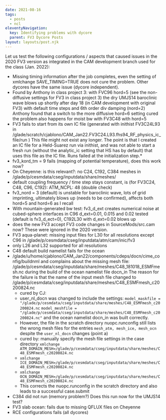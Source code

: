 ```yaml
---
date: 2021-08-16
tags:
  - posts
  - ncl
eleventyNavigation:
  key: Identifying problems with dycore
  parent: FV3 Dycore Posts
layout: layouts/post.njk
---
```


Let us test the following configurations / aspects that caused issues in the 2020 FV3 version as integrated in the CAM development branch used for the class (Jan. 2022):
*  Missing timing information after the job completes, even the setting of 
xmlchange SAVE_TIMING=TRUE
does not cure the problem. Other dycores have the same issue (dycore independent).
* Found by Anthony in class project 3: with FVC96 hord=5 (see the non-diffusive settings for FV3 in class project 3) the dry UMJS14 baroclinic wave blows up shortly after day 18 (in CAM development with original FV3) with default time steps and 6th order div damping (nord=2)
Anthony found that a switch to the more diffusive hord=6 setting cured the problem
also happens for moist bw with FV3C48 with hord=5
* FV3 fails to start from its own IC file (generated with inithist FV3C24L93 in /glade/scratch/cjablono/CAM_Jan22.FV3C24.L93.fhs94_RF_physics_ic_file/run )
This file might not exist any longer. The point is that I created an IC file for a Held-Suarez run via inithist, and was not able to start a fresh run (without the analytic_ic setting that HS has by default) that uses this file as the IC file. Runs failed at the initialization step.*
* fv3_kord_tm = 9 fails (mapping of potential temperature), does this work now?
* On Cheyenne: is this relevant?: no C24, C192, C384 meshes in  /glade/p/cesmdata/cseg/inputdata/share/meshes/
* default coupling frequency / time step stays constant, is (for FV3C24, C48, C96, C192): ATM_NCPL: 48 (double check)
* fv3_nord = 3 (default) is unstable for baroclinic wave, lots of grid imprinting, ultimately blows up (needs to be confirmed), affects both hord=5 and hord=6 as I recall
* With mountain-generated bw test: fv3_d_ext creates numerical noise at cubed-sphere interfaces in C96 d_ext=0.01, 0.015 and 0.02 tested (default is fv3_d_ect=0), C192L30 with d_ext=0.02 blows up
* does the new FV3 accept FV3 code changes in SourceMods/src.cam now? These were ignored in the 2020 version.
* FV3 aqua-planet: missing input files for L30 for all resolutions except C96 in /glade/p/cesmdata/cseg/inputdata/atm/cam/inic/fv3
* only L26 and L32 supported for all resolutions
* C48 default build namelist fails for the ocean
* /glade/u/home/cjablono/CAM_Jan22/components/cdeps/docn/cime_config/buildnml
and complains about the missing mesh file: /glade/p/cesmdata/cseg/inputdata/share/meshes/C48_181018_ESMFmesh.nc 
during the build of the ocean namelist file docn_in
The reason for the failure is that the name of the input mesh file changed to /glade/p/cesmdata/cseg/inputdata/share/meshes/C48_ESMFmesh_c20200824.nc
  * cured by CJ: 
  * user_nl_docn was changed to include the settings:
`model_maskfile = "/glade/p/cesmdata/cseg/inputdata/share/meshes/C48_ESMFmesh_c20200824.nc`
`model_meshfile = "/glade/p/cesmdata/cseg/inputdata/share/meshes/C48_ESMFmesh_c20200824.nc"`
and the ocean namelist docn_in was built correctly.
  * However, the file in the scratch directory 
nuopc.runconfig  still lists the wrong mesh files for the entries `mesh_atm, mesh_ice, mesh_ocn`
despite the `user_nl_docn` changes (point a)
  * cured by: manually specify the mesh file settings in the case directory `xmlchange ATM_DOMAIN_MESH=/glade/p/cesmdata/cseg/inputdata/share/meshes/C48_ESMFmesh_c20200824.nc`
  * `xmlchange ICE_DOMAIN_MESH=/glade/p/cesmdata/cseg/inputdata/share/meshes/C48_ESMFmesh_c20200824.nc`
  * `xmlchange OCN_DOMAIN_MESH=/glade/p/cesmdata/cseg/inputdata/share/meshes/C48_ESMFmesh_c20200824.nc`
  * This corrects the nuopc.runconfig in the scratch directory and also leads to a successful case.submit
* C384 did not run (memory problem?) Does this run now for the UMJS14 test?
* FV3 slab ocean: fails due to missing QFLUX files on Cheyenne
* RCE configurations fails (all dycores)









